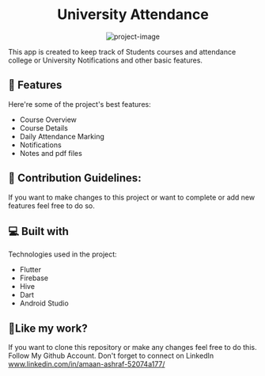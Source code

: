 <h1 align="center" id="title">University Attendance</h1>

<p align="center"><img src="https://socialify.git.ci/mallik-amaan/University_Attendance_App/image?language=1&amp;name=1&amp;owner=1&amp;pattern=Charlie%20Brown&amp;theme=Dark" alt="project-image"></p>

<p id="description">This app is created to keep track of Students courses and attendance college or University Notifications and other basic features.</p>

  
  
<h2>🧐 Features</h2>

Here're some of the project's best features:

*   Course Overview
*   Course Details
*   Daily Attendance Marking
*   Notifications
*   Notes and pdf files

<h2>🍰 Contribution Guidelines:</h2>

If you want to make changes to this project or want to complete or add new features feel free to do so.

  
  
<h2>💻 Built with</h2>

Technologies used in the project:

*   Flutter
*   Firebase
*   Hive
*   Dart
*   Android Studio

<h2>💖Like my work?</h2>

If you want to clone this repository or make any changes feel free to do this. Follow My Github Account. Don't forget to connect on LinkedIn www.linkedin.com/in/amaan-ashraf-52074a177/
